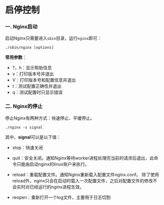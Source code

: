 # 启停控制

### 一. Nginx启动

启动Nginx只需要进入`sbin`目录，运行`nginx`即可：

```shell
./sbin/nginx [options]
```

**常用参数**：

- ?，h：显示帮助信息
- v：打印版本号并退出
- V：打印版本号和配置信息并退出
- t：测试配置正确性并退出
- q：测试配置时只显示错误



### 二. Nginx的停止

停止Nginx有两种方式：快速停止、平缓停止。

```shell
./nginx -s signal
```

其中，**signal**可以是以下值：

- stop：快速关闭

- quit：安全关闭。通知Nginx等待worker进程处理完当前的请求后退出，此命令只能由启动nginx的linux账户来执行。

- reload：重载配置文件。通知Nginx重新载入配置文件nginx.conf。 除了使用reload外，nginx只会在启动时载入一次配置文件，之后对配置文件的修改不会实时对已经运行的nginx进程生效。

- reopen：重新打开一个log文件，主要用于日志切割



